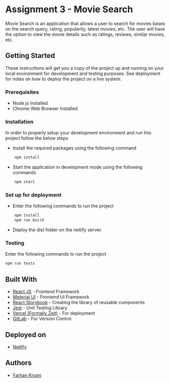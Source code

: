 # Assignment 3 - Movie Search
 
Movie Search is an application that allows a user to search for movies bases on the search query, rating, popularity, latest movies, etc. The user will have the option to view the movie details such as ratings, reviews, similar movies, etc.


## Getting Started

These instructions will get you a copy of the project up and running on your local environment for development and testing
purposes. See deployment for notes on how to deploy the project on a live system.

### Prerequisites

* Node.js Installed
* Chrome Web Browser Installed

### Installation

In order to properly setup your development environment and run this project follow the below steps

* Install the required packages using the following command

```bash
    npm install
```
* Start the application in development mode using the following commands
```bash
	npm start
```

### Set up for deployment

* Enter the following commands to run the project

```bash
    npm install
    npm run build
```

* Deploy the dist folder on the netlify server.

### Testing

Enter the following commands to run the project

```bash
npm run tests
```

## Built With


* [React JS](https://reactjs.org/) - Frontend Framework
* [Meterial UI](https://mui.com/) - Frontend UI Framework
* [React Storybook](https://storybook.js.org/) - Creating the library of reusable components
* [Jest](https://jestjs.io/) - Unit Testing Library
* [Vercel (Formally Zeit)](https://vercel.com/) - For deployment
* [GitLab](https://about.gitlab.com/) - For Version Control

## Deployed on

* [Netlify](https://react-assignmnet-2.vercel.app/)

## Authors

* [Farhan Kiyani](https://github.com/farhan2742)